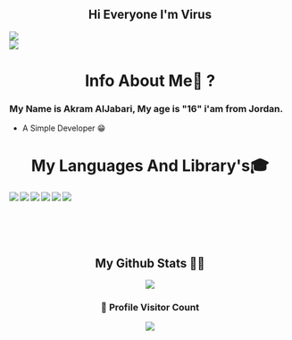 
<h2 align="center">Hi Everyone I'm Virus</h2>

  <img align="center" src="https://discord.c99.nl/widget/theme-1/608224231322419202.png"/> 

  <br/>
    <img src="https://komarev.com/ghpvc/?username=AkramAlJabari"/>
</div>
<h1 align="center">Info About Me🤔 ?</h1> 
<h3>My Name is Akram AlJabari, My age is "16" i'am from Jordan. </h3>

- A Simple Developer 😁

<h1 id="skills" align="center">My Languages And Library's🎓</h1> 

<img align="left" src="https://img.icons8.com/color/48/000000/javascript.png"/>
<img align="left" src="https://img.icons8.com/color/48/000000/express.png"/>
<img align="left" src="https://img.icons8.com/color/48/000000/nodejs.png"/>
<img align="left" src="https://img.icons8.com/color/48/000000/html-5--v1.png"/>
<img align="left" src="https://img.icons8.com/color/48/000000/css3"/>
<img align="left" src="https://img.icons8.com/color/48/000000/mongodb.png"/>
<br>
<br>
<br>
<br>
<br>
 <h2 align="center">My Github Stats 👨‍💻</h1>
  <div align="center">
  <img  src="https://github-readme-stats.vercel.app/api?username=AkramAlJabari&show_icons=true&theme=tokyonight"/>
</div>
<div align=center>
  <h3><b>📍 Profile Visitor Count</b></h3>
</div>
    

<p align="center" >   
  <img src="https://profile-counter.glitch.me/AkramAlJabari/count.svg" />  
</p>
